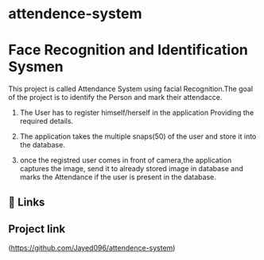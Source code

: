 # attendence-system

# Face Recognition and Identification Sysmen

This project is called Attendance System using facial Recognition.The goal of the project is to identify the Person and mark their attendacce.
1. The User has to register himself/herself in the application Providing the required details.
2. The application takes the multiple snaps(50) of the user and store it into the database.

3. once the registred user comes in front of camera,the application captures the image, send it to already stored image in database and marks the Attendance
if the user is present in the database.

## 🔗 Links
## Project link
(https://github.com/Jayed096/attendence-system)

#


